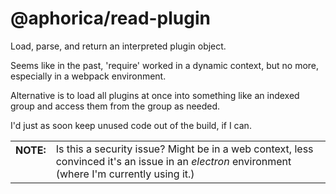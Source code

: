 # @aphorica/read-plugin

Load, parse, and return an interpreted plugin object.

Seems like in the past, 'require' worked in a dynamic context,
but no more, especially in a webpack environment.

Alternative is to load all plugins at once into something
like an indexed group and access them from the group as needed.

I'd just as soon keep unused code out of the build, if I can.

<table><tr>
<th valign="top">NOTE:</th>
<td>Is this a security issue?  Might be in a web context, less convinced it's an issue
in an <em>electron</em> environment (where I'm currently using it.)</td>
</tr></table>

